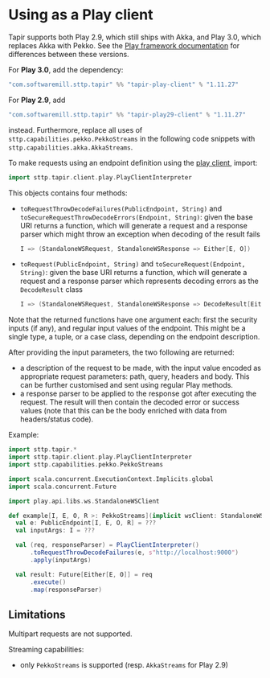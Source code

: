 # Using as a Play client

Tapir supports both Play 2.9, which still ships with Akka, and Play 3.0, which replaces Akka with Pekko.
See the [Play framework documentation](https://www.playframework.com/documentation/2.9.x/General#How-Play-Deals-with-Akkas-License-Change) for differences between these versions.

For **Play 3.0**, add the dependency:

```scala
"com.softwaremill.sttp.tapir" %% "tapir-play-client" % "1.11.27"
```

For **Play 2.9**, add

```scala
"com.softwaremill.sttp.tapir" %% "tapir-play29-client" % "1.11.27"
```

instead. Furthermore, replace all uses of `sttp.capabilities.pekko.PekkoStreams` in the following code snippets with `sttp.capabilities.akka.AkkaStreams`.

To make requests using an endpoint definition using the [play client](https://github.com/playframework/play-ws), import:

```scala
import sttp.tapir.client.play.PlayClientInterpreter
```

This objects contains four methods:
 - `toRequestThrowDecodeFailures(PublicEndpoint, String)` and `toSecureRequestThrowDecodeErrors(Endpoint, String)`: given
   the base URI returns a function, which will generate a request and a response parser which might throw
   an exception when decoding of the result fails
   ```scala
   I => (StandaloneWSRequest, StandaloneWSResponse => Either[E, O])
   ```
 - `toRequest(PublicEndpoint, String)` and `toSecureRequest(Endpoint, String)`: given the base URI returns a function,
   which will generate a request and a response parser which represents
   decoding errors as the `DecodeResult` class
   ```scala
   I => (StandaloneWSRequest, StandaloneWSResponse => DecodeResult[Either[E, O]])
   ```

Note that the returned functions have one argument each: first the security inputs (if any), and regular input values of the endpoint. This might be a
single type, a tuple, or a case class, depending on the endpoint description.

After providing the input parameters, the two following are returned:
- a description of the request to be made, with the input value
  encoded as appropriate request parameters: path, query, headers and body.
  This can be further customised and sent using regular Play methods.
- a response parser to be applied to the response got after executing the request.
  The result will then contain the decoded error or success values
  (note that this can be the body enriched with data from headers/status code).

Example:

```scala
import sttp.tapir.*
import sttp.tapir.client.play.PlayClientInterpreter
import sttp.capabilities.pekko.PekkoStreams

import scala.concurrent.ExecutionContext.Implicits.global
import scala.concurrent.Future

import play.api.libs.ws.StandaloneWSClient

def example[I, E, O, R >: PekkoStreams](implicit wsClient: StandaloneWSClient): Unit = 
  val e: PublicEndpoint[I, E, O, R] = ???
  val inputArgs: I = ???

  val (req, responseParser) = PlayClientInterpreter()
      .toRequestThrowDecodeFailures(e, s"http://localhost:9000")
      .apply(inputArgs)

  val result: Future[Either[E, O]] = req
      .execute()
      .map(responseParser)
```

## Limitations

Multipart requests are not supported.

Streaming capabilities:
- only `PekkoStreams` is supported (resp. `AkkaStreams` for Play 2.9)
